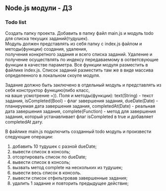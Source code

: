 ## Node.js модули - ДЗ

### Todo list
Cоздать папку проекта. Добавить в папку файл main.js и модуль todo для списка текущих заданий(тудушек).  
Модуль должен представлять из себя папку с index.js файлом и методы(функции) создания, удаления,  
получения конкретного задания и всего списка заданий. Удаление и получение осуществлять по индексу передаваемому в оответсвующие функции в качестве параметра. Все функции модуля разместить в файлике index.js.
Список заданий разместить там же в виде массива определенного в локальном скоупе модуля.  

Задание должно быть заключено в отдельный модуль и представлять из себя конструктор функцию(либо класс,  
на ваше усмотрение =)). Поля и методы(функции): text(String) - текст задания, isCompleted(Bool) - флаг завершения задания,
dueDate(Date) - планируемая дата завершения задания, completedAt(Date) - реальная дата завершения задания,
complete(Function) - метод для завершения задания, который устанавливает флаг isCompleted в true и добавляет
completedAt дату.  

В файлике main.js подключить созданный todo модуль и произвести следующие операции:
 1. добавить 10 тудушек с разной dueDate;
 3. вывести список в консоль;
 3. отсортировать список по dueDate;
 3. вывести список в консоль;
 4. вызвать метод complete на нескольких из тудушек;
 5. вывести весь список в консоль.
 6. вывести список отфильтровав завершенные задания;
 7. удалить 1 задание и повторить предыдущее действие;
 
 
 
  
